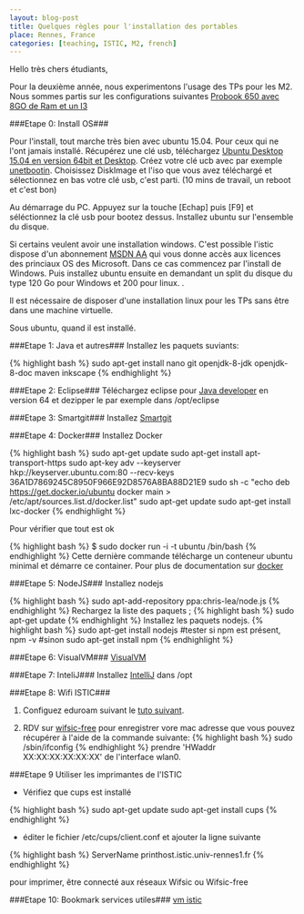 ```yaml
---
layout: blog-post
title: Quelques règles pour l'installation des portables
place: Rennes, France
categories: [teaching, ISTIC, M2, french]
---
```

Hello très chers étudiants,

Pour la deuxième année, nous experimentons l'usage des TPs pour les M2. Nous sommes partis sur les configurations suivantes
[Probook 650 avec 8GO de Ram et un I3](http://www8.hp.com/fr/fr/products/laptops/product-detail.html?oid=5405400#!tab=specs)

###Etape 0: Install OS###

Pour l'install, tout marche très bien avec ubuntu 15.04. Pour ceux qui ne l'ont jamais installé. Récupérez une clé usb, téléchargez [Ubuntu Desktop 15.04 en version 64bit et Desktop](http://www.ubuntu.com/download/desktop). Créez votre clé ucb avec par exemple [unetbootin](http://unetbootin.sourceforge.net/). Choisissez DiskImage et l'iso que vous avez téléchargé et sélectionnez en bas votre clé usb, c'est parti. (10 mins de travail, un reboot et c'est bon)

<!--more-->


Au démarrage du PC. Appuyez sur la touche [Echap] puis [F9] et séléctionnez la clé usb pour bootez dessus. Installez ubuntu sur l'ensemble du disque.

Si certains veulent avoir une installation windows. C'est possible l'istic dispose d'un abonnement [MSDN AA](https://www.google.fr/search?q=msdn+aa+istic&oq=msdn+aa+istic&aqs=chrome..69i57.6842j0j7&sourceid=chrome&es_sm=122&ie=UTF-8) qui vous donne accès aux licences des princiaux OS des Microsoft. Dans ce cas commencez par l'install de Windows. Puis installez ubuntu ensuite en demandant un split du disque du type 120 Go pour Windows et 200 pour linux. .

Il est nécessaire de disposer d'une installation linux pour les TPs sans être dans une machine virtuelle.


Sous ubuntu, quand il est installé.

###Etape 1: Java et autres###
Installez les paquets suviants:

{% highlight bash %}
sudo apt-get install nano git openjdk-8-jdk openjdk-8-doc maven inkscape
{% endhighlight %}

###Etape 2: Eclipse###
Téléchargez eclipse pour [Java developer](http://ftp.halifax.rwth-aachen.de/eclipse//technology/epp/downloads/release/mars/R/eclipse-java-mars-R-linux-gtk-x86_64.tar.gz) en version 64 et dezipper le par exemple dans /opt/eclipse

###Etape 3: Smartgit###
Installez [Smartgit](http://www.syntevo.com/smartgit/)

###Etape 4: Docker###
Installez Docker

{% highlight bash %}
sudo apt-get update
sudo apt-get install apt-transport-https
sudo apt-key adv --keyserver hkp://keyserver.ubuntu.com:80 --recv-keys 36A1D7869245C8950F966E92D8576A8BA88D21E9
sudo sh -c "echo deb https://get.docker.io/ubuntu docker main > /etc/apt/sources.list.d/docker.list"
sudo apt-get update
sudo apt-get install lxc-docker
{% endhighlight %}

Pour vérifier que tout est ok

{% highlight bash %}
$ sudo docker run -i -t ubuntu /bin/bash
{% endhighlight %}
Cette dernière commande télécharge un conteneur ubuntu minimal et démarre ce container. Pour plus de documentation sur [docker](http://fr.wikipedia.org/wiki/Docker_(Syst%C3%A8me_de_conteneur_Linux))

###Etape 5: NodeJS###
Installez nodejs

{% highlight bash %}
sudo apt-add-repository ppa:chris-lea/node.js
{% endhighlight %}
Rechargez la liste des paquets ;
{% highlight bash %}
sudo apt-get update
{% endhighlight %}
Installez les paquets nodejs.
{% highlight bash %}
sudo apt-get install nodejs
#tester si npm est présent,
npm -v
#sinon
sudo apt-get install npm
{% endhighlight %}

###Etape 6: VisualVM###
[VisualVM](http://visualvm.java.net/eclipse-launcher.html)

###Etape 7: InteliJ###
Installez [IntelliJ](http://www.jetbrains.com/idea/) dans /opt

###Etape 8: Wifi ISTIC###
1. Configuez eduroam suivant le [tuto suivant](http://www.eduroam.fr/conf_supplicants/).

2. RDV sur [wifsic-free](http://wifsic-free.istic.univ-rennes1.fr/) pour enregistrer vore mac adresse que vous pouvez récupérer à l'aide de la commande suivante:
{% highlight bash %}
sudo /sbin/ifconfig
{% endhighlight %}
prendre  'HWaddr XX:XX:XX:XX:XX:XX' de l'interface wlan0.


###Etape 9 Utiliser les imprimantes de l'ISTIC
* Vérifiez que cups est installé

{% highlight bash %}
sudo apt-get update
sudo apt-get install cups
{% endhighlight %}


* éditer le fichier /etc/cups/client.conf et ajouter la ligne suivante

{% highlight bash %}
ServerName printhost.istic.univ-rennes1.fr
{% endhighlight %}

pour imprimer, être connecté aux réseaux Wifsic ou Wifsic-free

###Etape 10: Bookmark services utiles###
[vm istic](http://vm.istic.univ-rennes1.fr)

